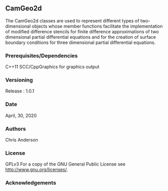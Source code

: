 ## CamGeo2d

The CamGeo2d classes are used to represent different types of two-dimensional objects whose member functions facilitate the implementation of modified difference stencils for finite difference approximations of two dimensional partial differential equations and for the creation of surface boundary conditions for three dimensional partial differential equations. 


### Prerequisites/Dependencies
C++11
SCC/CppGraphics for graphics output

### Versioning
Release : 1.0.1
### Date 
April, 30, 2020
### Authors
Chris Anderson
### License
GPLv3  For a copy of the GNU General Public License see <http://www.gnu.org/licenses/>.
### Acknowledgements



